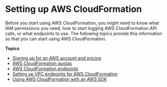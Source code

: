 # Setting up AWS CloudFormation<a name="settingup"></a>

Before you start using AWS CloudFormation, you might need to know what IAM permissions you need, how to start logging AWS CloudFormation API calls, or what endpoints to use\. The following topics provide this information so that you can start using AWS CloudFormation\.

**Topics**

- [Signing up for an AWS account and pricing](cfn-sign-up-for-aws.md)
- [AWS CloudFormation quotas](cloudformation-limits.md)
- [AWS CloudFormation endpoints](using-cfn-endpoints.md)
- [Setting up VPC endpoints for AWS CloudFormation](cfn-vpce-bucketnames.md)
- [Using AWS CloudFormation with an AWS SDK](sdk-general-information-section.md)
